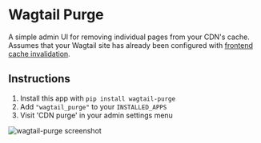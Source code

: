 # Wagtail Purge

A simple admin UI for removing individual pages from your CDN's cache. Assumes that your Wagtail site has already been configured with [frontend cache invalidation](https://docs.wagtail.io/en/stable/reference/contrib/frontendcache.html).

## Instructions

1. Install this app with `pip install wagtail-purge`
2. Add `"wagtail_purge"` to your `INSTALLED_APPS`
3. Visit 'CDN purge' in your admin settings menu

![wagtail-purge screenshot](https://tom.s3.amazonaws.com/share/wagtail-purge.png)